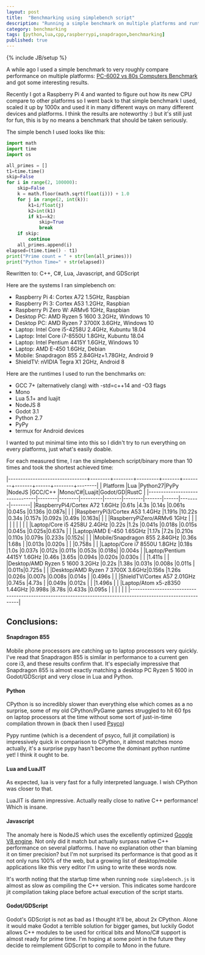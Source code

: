 ```yaml
---
layout: post
title:  "Benchmarking using simplebench script"
description: "Running a simple benchmark on multiple platforms and runtimes"
category: benchmarking
tags: [python,lua,cpp,raspberrypi,snapdragon,benchmarking]
published: true
---
```


{% include JB/setup %}

A while ago I used a simple benchmark to very roughly compare performance on multiple platforms: [PC-6002 vs 80s Computers Benchmark](http://zenithsal.com/pc-6002/2018/04/30/pc-6002-vs-80s-computers-benchmark) and got some interesting results.

Recently I got a Raspberry Pi 4 and wanted to figure out how its new CPU compare to other platforms so I went back to that simple benchmark I used, scaled it up by 1000x and used it in many different ways on many different devices and platforms. I think the results are noteworthy :) but it's still just for fun, this is by no means a benchmark that should be taken seriously.

The simple bench I used looks like this:

~~~~ py
import math
import time
import os

all_primes = []
t1=time.time()
skip=False
for i in range(2, 100000):
    skip=False
    k = math.floor(math.sqrt(float(i))) + 1.0
    for j in range(2, int(k)):
        k1=i/float(j)
        k2=int(k1)
        if k1==k2:
            skip=True
            break
    if skip:
        continue
    all_primes.append(i)
elapsed=(time.time() - t1)
print("Prime count = " + str(len(all_primes)))
print("Python Time=" + str(elapsed))
~~~~

Rewritten to: C++, C#, Lua, Javascript, and GDScript

Here are the systems I ran simplebench on:

* Raspberry Pi 4: Cortex A72 1.5GHz, Raspbian
* Raspberry Pi 3: Cortex A53 1.2GHz, Raspbian
* Raspberry Pi Zero W: ARMv6 1GHz, Raspbian
* Desktop PC: AMD Ryzen 5 1600 3.2GHz, Windows 10
* Desktop PC: AMD Ryzen 7 3700X 3.6GHz, Windows 10
* Laptop: Intel Core i5-4258U 2.4GHz, Kubuntu 18.04
* Laptop: Intel Core i7-8550U 1.8GHz, Kubuntu 18.04
* Laptop: Intel Pentium 4415Y 1.6GHz, Windows 10
* Laptop: AMD E-450 1.6GHz, Debian
* Mobile: Snapdragon 855 2.84GHz+1.78GHz, Android 9
* ShieldTV: nVIDIA Tegra X1 2GHz, Android 8

Here are the runtimes I used to run the benchmarks on:

* GCC 7+ (alternatively clang) with -std=c++14 and -O3 flags
* Mono
* Lua 5.1+ and luajit
* NodeJS 8
* Godot 3.1
* Python 2.7
* PyPy
* termux for Android devices 

I wanted to put minimal time into this so I didn't try to run everything on every platforms, just what's easily doable.

For each measured time, I ran the simplebench script/binary more than 10 times and took the shortest achieved time:

|--------------------------------+--------+--------+---------+-------+--------+-------+------+--------+--------|
| Platform                       |Lua     |Python27|PyPy     |NodeJS |GCC/C++ |Mono/C#|Luajit|Godot/GD|RustC   |
|--------------------------------|--------|--------|---------|-------|--------|-------|------|--------|--------|
|RaspberryPi4/Cortex A72 1.6GHz  |0.61s   |4.3s    |0.14s    |0.061s |0.045s  |0.136s |0.087s|        |        |
|RaspberryPi3/Cortex A53 1.4GHz  |1.191s  |10.22s  |0.34s    |0.157s |0.092s  |0.49s  |0.163s|        |        |
|RaspberryPiZero/ARMv6 1GHz      |        |        |         |       |        |       |      |        |        |
|Laptop/Core i5 4258U 2.4GHz     |0.22s   |1.2s    |0.041s   |0.018s |0.015s  |0.045s |0.025s|0.637s  |        |
|Laptop/AMD E-450 1.65GHz        |1.17s   |7.2s    |0.210s   |0.110s |0.079s  |0.233s |0.152s|        |        |
|Mobile/Snapdragon 855 2.84GHz   |0.36s   |1.68s   |         |0.013s |0.020s  |       |      |0.758s  |        |
|Laptop/Core i7 8550U 1.8GHz     |0.18s   |1.0s    |0.037s   |0.012s |0.011s  |0.053s |0.018s|        |0.004s  |
|Laptop/Pentium 4415Y 1.6GHz     |0.46s   |3.65s   |0.094s   |0.020s |0.030s  |       |      |1.411s  |        |
|Desktop/AMD Ryzen 5 1600 3.2GHz |0.22s   |1.38s   |0.031s   |0.008s |0.011s  |       |0.011s|0.725s  |        |
|Desktop/AMD Ryzen 7 3700X 3.6GHz|0.156s  |1.26s   |0.026s   |0.007s |0.008s  |0.014s |      |0.496s  |        |
|ShieldTV/Cortex A57 2.01GHz     |0.745s  |4.73s   |         |0.049s |0.012s  |       |      |1.496s  |        |
|Laptop/Atom x5-z8350 1.44GHz    |0.998s  |8.78s   |0.433s   |0.095s |        |       |      |        |        |
|--------------------------------------------------------------------------------------------------------------|

## Conclusions:

#### Snapdragon 855

Mobile phone processors are catching up to laptop processors very quickly. I've read that Snapdragon 855 is similar in performance to a current gen core i3, and these results confirm that. It's especially impressive that Snapdragon 855 is almost exactly matching a desktop PC Ryzen 5 1600 in Godot/GDScript and very close in Lua and Python.

#### Python

CPython is so incredibly slower than everything else which comes as a no surprise, some of my old CPython/PyGame games struggled to hit 60 fps on laptop processors at the time without some sort of just-in-time compilation thrown in (back then I used [Psyco](http://psyco.sourceforge.net/))

Pypy runtime (which is a decendent of psyco, full jit compilation) is impressively quick in comparison to CPython, it almost matches mono actually, it's a surprise pypy hasn't become the dominant python runtime yet! I think it ought to be.

#### Lua and LuaJIT

As expected, lua is very fast for a fully interpreted language. I wish CPython was closer to that.

LuaJIT is damn impressive. Actually really close to native C++ performance! Which is insane.

#### Javascript

The anomaly here is NodeJS which uses the excellently optimized [Google V8 engine](https://v8.dev/). Not only did it match but actually surpass native C++ performance on several platforms. I have no explanation other than blaming it on timer precision? but I'm not surprised its performance is that good as it not only runs 100% of the web, but a growing list of desktop/mobile applications like this very editor I'm using to write these words now.

It's worth noting that the startup time when running `node simplebench.js` is almost as slow as compiling the C++ version. This indicates some hardcore jit compilation taking place before actual execution of the script starts. 

#### Godot/GDScript

Godot's GDScript is not as bad as I thought it'll be, about 2x CPython. Alone it would make Godot a terrible solution for bigger games, but luckily Godot allows C++ modules to be used for critical bits and Mono/C# support is almost ready for prime time. I'm hoping at some point in the future they decide to reimplement GDScript to compile to Mono in the future.

